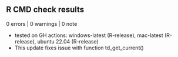## R CMD check results

0 errors | 0 warnings | 0 note

* tested on GH actions: windows-latest (R-release), mac-latest (R-release), ubuntu 22.04 (R-release)
* This update fixes issue with function td_get_current()

